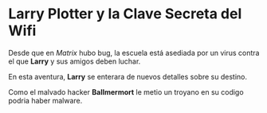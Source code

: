 # Larry Plotter y la Clave Secreta del Wifi

Desde que en *Matrix* hubo bug, la escuela está asediada por un virus
contra el que **Larry** y sus amigos deben luchar.

En esta aventura, **Larry** se enterara de nuevos detalles sobre su destino.

Como el malvado hacker **Ballmermort** le metio un troyano en su codigo podria
haber malware.

